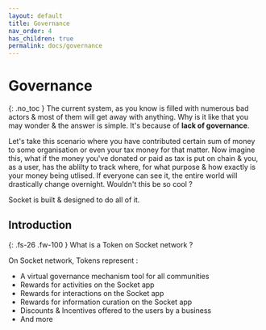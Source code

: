 ```yaml
---
layout: default
title: Governance
nav_order: 4
has_children: true
permalink: docs/governance
---
```

 
# Governance
{: .no_toc }
 The current system, as you know is filled with numerous bad actors & most of them will get away with anything. Why is it like that you may wonder & the answer is simple. It's because of **lack of governance**. 

Let's take this scenario where you have contributed certain sum of money to some organisation or even your tax money for that matter. Now imagine this, what if the money you've donated or paid as tax is put on chain & you, as a user, has the ablilty to track where, for what purpose & how exactly is your money being utlised. If everyone can see it, the entire world will drastically change overnight. Wouldn't this be so cool ? 

Socket is built & designed to do all of it. 

## Introduction
{: .fs-26 .fw-100 }
What is a Token on Socket network ?

On Socket network, Tokens represent : 
- A virtual governance mechanism tool for all communities
- Rewards for activities on the Socket app
- Rewards for interactions on the Socket app
- Rewards for information curation on the Socket app   
- Discounts & Incentives offered to the users by a business
- And more


 
